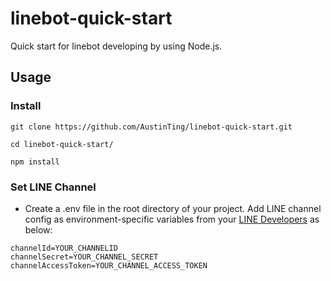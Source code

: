 # linebot-quick-start
Quick start for linebot developing by using Node.js.
## Usage
### Install

`git clone https://github.com/AustinTing/linebot-quick-start.git`

`cd linebot-quick-start/`

`npm install`
### Set LINE Channel
- Create a .env file in the root directory of your project. Add LINE channel config as environment-specific variables from your [LINE Developers](https://developers.line.me/console/) as below:
```
channelId=YOUR_CHANNELID
channelSecret=YOUR_CHANNEL_SECRET
channelAccessToken=YOUR_CHANNEL_ACCESS_TOKEN
```
